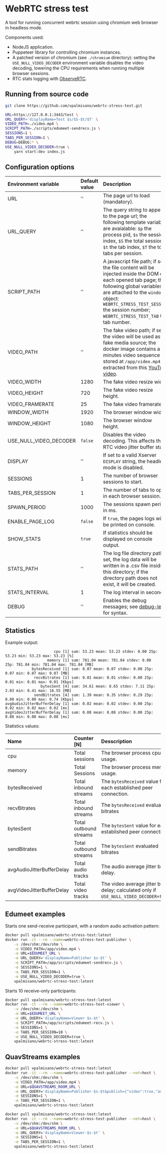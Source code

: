 # WebRTC stress test
A tool for running concurrent webrtc session using chromium web browser in headless mode.

Components used:
- NodeJS application.
- Puppeteer library for controlling chromium instances.
- A patched version of chromium (see `./chromium` directory): setting the 
`USE_NULL_VIDEO_DECODER` environment variable disables the video decoding, 
lowering the CPU requirements when running multiple browser sessions.
- RTC stats logging with [ObserveRTC](https://github.com/ObserveRTC/observer-js).

## Running from source code

```sh
git clone https://github.com/vpalmisano/webrtc-stress-test.git

URL=https://127.0.0.1:3443/test \
URL_QUERY='displayName=Test $s/$S-$t/$T' \
VIDEO_PATH=./video.mp4 \
SCRIPT_PATH=./scripts/edumeet-sendrecv.js \
SESSIONS=1 \
TABS_PER_SESSION=1 \
DEBUG=DEBUG:* \
USE_NULL_VIDEO_DECODER=true \
    yarn start:dev index.js
```

## Configuration options

| Environment variable | Default value | Description |
| :------------------- | :------------ | :---------- |
| URL                  | ''            | The page url to load (mandatory). |
| URL_QUERY            | ''            | The query string to append to the page url; the following template variables are avaialable: `$p` the process pid, `$s` the session index, `$S` the total sessions, `$t` the tab index, `$T` the total tabs per session. |
| SCRIPT_PATH          | ''            | A javascript file path; if set, the file content will be injected inside the DOM of each opened tab page; the following global variables are attached to the `window` object: `WEBRTC_STRESS_TEST_SESSION` the session number; `WEBRTC_STRESS_TEST_TAB` the tab number. |
| VIDEO_PATH           | ''            | The fake video path; if set, the video will be used as fake media source; the docker image contains a 2 minutes video sequence stored at `/app/video.mp4` extracted from this [YouTube video](https://www.youtube.com/watch?v=o8NPllzkFhE).  |
| VIDEO_WIDTH          | 1280          | The fake video resize width. |
| VIDEO_HEIGHT         | 720           | The fake video resize height. |
| VIDEO_FRAMERATE      | 25            | The fake video framerate. |
| WINDOW_WIDTH         | 1920          | The browser window width. |
| WINDOW_HEIGHT        | 1080          | The browser window height. |
| USE_NULL_VIDEO_DECODER | `false`     | Disables the video decoding. This affects the RTC video jitter buffer stats. |
| DISPLAY              | ''            | If set to a valid Xserver `DISPLAY` string, the headless mode is disabled. |
| SESSIONS             | 1             | The number of browser sessions to start. |
| TABS_PER_SESSION     | 1             | The number of tabs to open in each browser session. |
| SPAWN_PERIOD         | 1000          | The sessions spawn period in ms. |
| ENABLE_PAGE_LOG      | `false`       | If `true`, the pages logs will be printed on console. |
| SHOW_STATS           | `true`        | If statistics should be displayed on console output. |
| STATS_PATH           | ''            | The log file directory path; if set, the log data will be written in a .csv file inside this directory; if the directory path does not exist, it will be created. |
| STATS_INTERVAL       | 1             | The log interval in seconds. |
| DEBUG                | ''            | Enables the debug messages; see [debug-level](https://github.com/commenthol/debug-level#readme) for syntax. |

## Statistics

Example output:

```
                      cpu [1] sum: 53.23 mean: 53.23 stdev: 0.00 25p: 53.23 min: 53.23 max: 53.23 [%]
                   memory [1] sum: 781.04 mean: 781.04 stdev: 0.00 25p: 781.04 min: 781.04 max: 781.04 [MB]
            bytesReceived [1] sum: 0.07 mean: 0.07 stdev: 0.00 25p: 0.07 min: 0.07 max: 0.07 [MB]
             recvBitrates [1] sum: 0.01 mean: 0.01 stdev: 0.00 25p: 0.01 min: 0.01 max: 0.01 [Kbps]
                bytesSent [4] sum: 34.61 mean: 8.65 stdev: 7.11 25p: 2.03 min: 0.41 max: 18.55 [MB]
             sendBitrates [4] sum: 1.39 mean: 0.35 stdev: 0.29 25p: 0.08 min: 0.00 max: 0.74 [Kbps]
avgAudioJitterBufferDelay [1] sum: 0.02 mean: 0.02 stdev: 0.00 25p: 0.02 min: 0.02 max: 0.02 [ms]
avgVideoJitterBufferDelay [1] sum: 0.08 mean: 0.08 stdev: 0.00 25p: 0.08 min: 0.08 max: 0.08 [ms]
```

Statistics values:

| Name                      | Counter [N]  | Desscription |
| :------------------------ | :----------- | :----------- |
| cpu                       | Total sessions | The browser process cpu usage. |
| memory                    | Total Sessions | The browser process memory usage. |
| bytesReceived             | Total inbound streams | The `bytesReceived` value for each established peer connection. |
| recvBitrates              | Total inbound streams | The `bytesReceived` evaluated bitrates |
| bytesSent                 | Total outbound streams | The `bytesSent` value for each established peer connection. |
| sendBitrates              | Total outbound streams | The `bytesSent` evaluated bitrates |
| avgAudioJitterBufferDelay | Total audio tracks | The audio average jitter buffer delay. |
| avgVideoJitterBufferDelay | Total video tracks | The video average jitter buffer delay; calculated only if `USE_NULL_VIDEO_DECODER=false`. |


## Edumeet examples

Starts one send-receive participant, with a random audio activation pattern:

```sh
docker pull vpalmisano/webrtc-stress-test:latest
docker run -it --rm --name=webrtc-stress-test-publisher \
    -v /dev/shm:/dev/shm \
    -e VIDEO_PATH=/app/video.mp4 \
    -e URL=$EDUMEET_URL \
    -e URL_QUERY='displayName=Publisher $s-$t' \
    -e SCRIPT_PATH=/app/scripts/edumeet-sendrecv.js \
    -e SESSIONS=1 \
    -e TABS_PER_SESSION=1 \
    -e USE_NULL_VIDEO_DECODER=true \
    vpalmisano/webrtc-stress-test:latest
```

Starts 10 receive-only participants:

```sh
docker pull vpalmisano/webrtc-stress-test:latest
docker run -it --rm --name=webrtc-stress-test-viewer \
    -v /dev/shm:/dev/shm \
    -e URL=$EDUMEET_URL \
    -e URL_QUERY='displayName=Viewer $s-$t' \
    -e SCRIPT_PATH=/app/scripts/edumeet-recv.js \
    -e SESSIONS=1 \
    -e TABS_PER_SESSION=10 \
    -e USE_NULL_VIDEO_DECODER=true \
    vpalmisano/webrtc-stress-test:latest
```

## QuavStreams examples

```sh
docker pull vpalmisano/webrtc-stress-test:latest
docker run -it --rm --name=webrtc-stress-test-publisher --net=host \
    -v /dev/shm:/dev/shm \
    -e VIDEO_PATH=/app/video.mp4 \
    -e URL=$QUAVSTREAMS_ROOM_URL \
    -e URL_QUERY='displayName=Publisher-$s-$t&publish={"video":true,"audio":true}' \
    -e SESSIONS=1 \
    -e TABS_PER_SESSION=1 \
    vpalmisano/webrtc-stress-test:latest
```

```sh
docker pull vpalmisano/webrtc-stress-test:latest
docker run -it --rm --name=webrtc-stress-test-publisher --net=host \
    -v /dev/shm:/dev/shm \
    -e URL=$QUAVSTREAMS_ROOM_URL \
    -e URL_QUERY='displayName=Viewer-$s-$t' \
    -e SESSIONS=1 \
    -e TABS_PER_SESSION=1 \
    vpalmisano/webrtc-stress-test:latest
```
